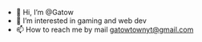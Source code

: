 - 👋 Hi, I’m @Gatow
- 👀 I’m interested in gaming and web dev
- 📫 How to reach me by mail gatowtownyt@gmail.com

